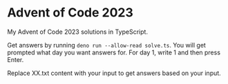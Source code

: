 # Advent of Code 2023

My Advent of Code 2023 solutions in TypeScript.

Get answers by running `deno run --allow-read solve.ts`. You will get prompted what day you want answers for. For day 1, write 1 and then press Enter.

Replace XX.txt content with your input to get answers based on your input.
